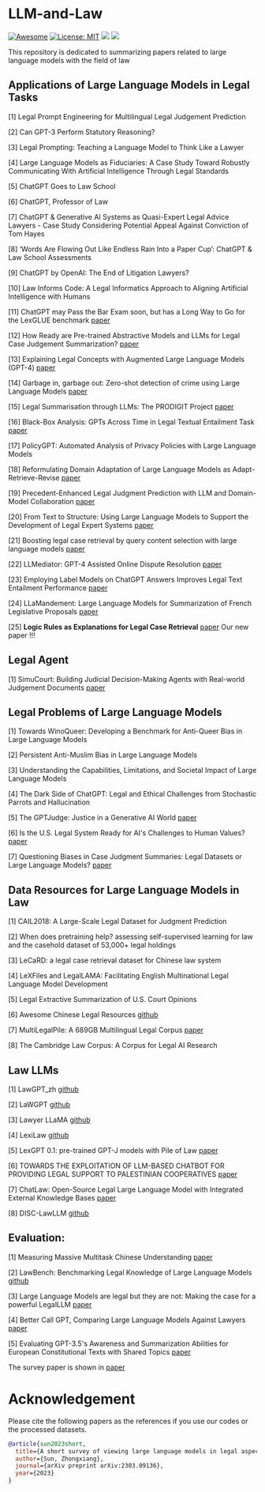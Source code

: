 # LLM-and-Law
[![Awesome](https://awesome.re/badge.svg)](https://github.com/zjunlp/ModelEditingPapers) 
[![License: MIT](https://img.shields.io/badge/License-MIT-green.svg)](https://opensource.org/licenses/MIT)
![](https://img.shields.io/github/last-commit/Jeryi-Sun/LLM-and-Law?color=green) 
![](https://img.shields.io/badge/PRs-Welcome-red)

This repository is dedicated to summarizing papers related to large language models with the field of law
## Applications of Large Language Models in Legal Tasks

[1] Legal Prompt Engineering for Multilingual Legal Judgement Prediction

[2] Can GPT-3 Perform Statutory Reasoning?

[3] Legal Prompting: Teaching a Language Model to Think Like a Lawyer

[4] Large Language Models as Fiduciaries: A Case Study Toward Robustly Communicating With Artificial Intelligence Through Legal Standards

[5] ChatGPT Goes to Law School

[6] ChatGPT, Professor of Law

[7] ChatGPT & Generative AI Systems as Quasi-Expert Legal Advice Lawyers - Case Study Considering Potential Appeal Against Conviction of Tom Hayes

[8] ‘Words Are Flowing Out Like Endless Rain Into a Paper Cup’: ChatGPT & Law School Assessments

[9] ChatGPT by OpenAI: The End of Litigation Lawyers?

[10] Law Informs Code: A Legal Informatics Approach to Aligning Artificial Intelligence with Humans

[11] ChatGPT may Pass the Bar Exam soon, but has a Long Way to Go for the LexGLUE benchmark [paper](https://arxiv.org/pdf/2304.12202v1.pdf)

[12] How Ready are Pre-trained Abstractive Models and LLMs for Legal Case Judgement Summarization? [paper](https://arxiv.org/pdf/2306.01248v1.pdf)

[13] Explaining Legal Concepts with Augmented Large Language Models (GPT-4) [paper](https://arxiv.org/pdf/2306.09525v1.pdf)

[14] Garbage in, garbage out: Zero-shot detection of crime using Large Language Models [paper](http://arxiv.org/pdf/2307.06844v1)

[15] Legal Summarisation through LLMs: The PRODIGIT Project  [paper](https://arxiv.org/pdf/2308.04416v1.pdf)

[16] Black-Box Analysis: GPTs Across Time in Legal Textual Entailment Task [paper](https://arxiv.org/pdf/2309.05501v1.pdf)

[17]  PolicyGPT: Automated Analysis of Privacy Policies with Large Language Models

[18] Reformulating Domain Adaptation of Large Language Models as Adapt-Retrieve-Revise [paper](https://browse.arxiv.org/pdf/2310.03328v1.pdf)

[19] Precedent-Enhanced Legal Judgment Prediction with LLM and Domain-Model Collaboration [paper](https://arxiv.org/pdf/2310.09241.pdf)

[20] From Text to Structure: Using Large Language Models to Support the Development of Legal Expert Systems [paper](http://arxiv.org/pdf/2311.04911v1)

[21] Boosting legal case retrieval by query content selection with large language models [paper](https://arxiv.org/pdf/2312.03494v1.pdf)

[22] LLMediator: GPT-4 Assisted Online Dispute Resolution [paper](https://arxiv.org/pdf/2307.16732v1.pdf)

[23] Employing Label Models on ChatGPT Answers Improves Legal Text Entailment Performance [paper](https://arxiv.org/pdf/2401.17897v1.pdf)

[24] LLaMandement: Large Language Models for Summarization of French Legislative Proposals [paper](https://arxiv.org/pdf/2401.16182v1.pdf)

[25] **Logic Rules as Explanations for Legal Case Retrieval** [paper](http://arxiv.org/pdf/2403.01457v1) Our new paper !!!

## Legal Agent
[1] SimuCourt: Building Judicial Decision-Making Agents with Real-world Judgement Documents [paper](https://arxiv.org/pdf/2403.02959v1.pdf)

## Legal Problems of Large Language Models

[1] Towards WinoQueer: Developing a Benchmark for Anti-Queer Bias in Large Language Models

[2] Persistent Anti-Muslim Bias in Large Language Models

[3] Understanding the Capabilities, Limitations, and Societal Impact of Large Language Models

[4] The Dark Side of ChatGPT: Legal and Ethical Challenges from Stochastic Parrots and Hallucination

[5] The GPTJudge: Justice in a Generative AI World [paper](https://papers.ssrn.com/sol3/papers.cfm?abstract_id=4460184)

[6] Is the U.S. Legal System Ready for AI's Challenges to Human Values? [paper](http://arxiv.org/pdf/2308.15906v1)

[7] Questioning Biases in Case Judgment Summaries: Legal Datasets or Large Language Models? [paper](https://arxiv.org/pdf/2312.00554.pdf)

## Data Resources for Large Language Models in Law

[1] CAIL2018: A Large-Scale Legal Dataset for Judgment Prediction

[2] When does pretraining help? assessing self-supervised learning for law and the casehold dataset of 53,000+ legal holdings

[3] LeCaRD: a legal case retrieval dataset for Chinese law system

[4] LeXFiles and LegalLAMA: Facilitating English Multinational Legal Language Model Development

[5] Legal Extractive Summarization of U.S. Court Opinions

[6] Awesome Chinese Legal Resources [github](https://github.com/pengxiao-song/awesome-chinese-legal-resources)

[7] MultiLegalPile: A 689GB Multilingual Legal Corpus [paper](https://arxiv.org/pdf/2306.02069v1.pdf)

[8] The Cambridge Law Corpus: A Corpus for Legal AI Research


## Law LLMs

[1] LawGPT_zh [github](github.com/LiuHC0428/LAW-GPT)

[2] LaWGPT [github](https://github.com/pengxiao-song/LaWGPT)

[3] Lawyer LLaMA [github](https://github.com/AndrewZhe/lawyer-llama)

[4] LexiLaw [github](https://github.com/CSHaitao/LexiLaw)

[5] LexGPT 0.1: pre-trained GPT-J models with Pile of Law [paper](https://arxiv.org/pdf/2306.05431v1.pdf)

[6] TOWARDS THE EXPLOITATION OF LLM-BASED CHATBOT FOR PROVIDING LEGAL SUPPORT TO PALESTINIAN COOPERATIVES [paper](https://arxiv.org/pdf/2306.05827v1.pdf)

[7] ChatLaw: Open-Source Legal Large Language Model with Integrated External Knowledge Bases [paper](http://arxiv.org/pdf/2306.16092v1)

[8] DISC-LawLLM [github](https://github.com/FudanDISC/DISC-LawLLM)


## Evaluation:
[1] Measuring Massive Multitask Chinese Understanding [paper](https://arxiv.org/pdf/2304.12986.pdf)

[2] LawBench: Benchmarking Legal Knowledge of Large Language Models [github](https://github.com/open-compass/LawBench)

[3] Large Language Models are legal but they are not: Making the case for a powerful LegalLLM [paper](http://arxiv.org/pdf/2311.08890v1)

[4]  Better Call GPT, Comparing Large Language Models Against Lawyers [paper](http://arxiv.org/pdf/2401.16212v1)

[5] Evaluating GPT-3.5's Awareness and Summarization Abilities for European Constitutional Texts with Shared Topics [paper](https://arxiv.org/pdf/2401.14524v1.pdf)


The survey paper is shown in [paper](http://arxiv.org/abs/2303.09136)

# Acknowledgement
Please cite the following papers as the references if you use our codes or the processed datasets.

```bib
@article{sun2023short,
  title={A short survey of viewing large language models in legal aspect},
  author={Sun, Zhongxiang},
  journal={arXiv preprint arXiv:2303.09136},
  year={2023}
}
```

